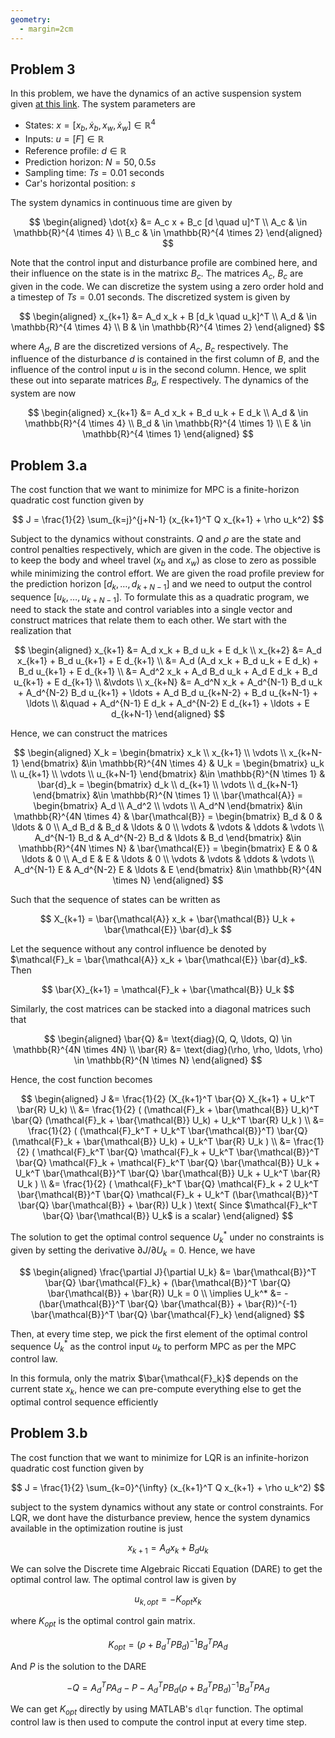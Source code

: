 ```yaml
---
geometry:
  - margin=2cm
---
```


## Problem 3

In this problem, we have the dynamics of an active suspension system given [at this link](https://www.mathworks.com/help/robust/gs/active-suspension-control-design.html). The system parameters are

- States: $x = [x_b, \dot{x}_b, x_w, \dot{x}_w] \in \mathbb{R}^4$
- Inputs: $u = [F] \in \mathbb{R}$
- Reference profile: $d \in \mathbb{R}$
- Prediction horizon: $N = 50, 0.5s$
- Sampling time: $Ts = 0.01$ seconds
- Car's horizontal position: $s$

The system dynamics in continuous time are given by

$$
\begin{aligned}
\dot{x} &= A_c x + B_c [d \quad u]^T \\
A_c & \in \mathbb{R}^{4 \times 4} \\
B_c & \in \mathbb{R}^{4 \times 2}
\end{aligned}
$$

Note that the control input and disturbance profile are combined here, and their influence on the state is in the matrixc $B_c$. The matrices $A_c$, $B_c$ are given in the code. We can discretize the system using a zero order hold and a timestep of $Ts = 0.01$ seconds. The discretized system is given by

$$
\begin{aligned}
x_{k+1} &= A_d x_k + B [d_k \quad u_k]^T \\
A_d & \in \mathbb{R}^{4 \times 4} \\
B & \in \mathbb{R}^{4 \times 2}
\end{aligned}
$$

where $A_d$, $B$ are the discretized versions of $A_c$, $B_c$ respectively. The influence of the disturbance $d$ is contained in the first column of $B$, and the influence of the control input $u$ is in the second column. Hence, we split these out into separate matrices $B_d$, $E$ respectively. The dynamics of the system are now

$$
\begin{aligned}
x_{k+1} &= A_d x_k + B_d u_k + E d_k \\
A_d & \in \mathbb{R}^{4 \times 4} \\
B_d & \in \mathbb{R}^{4 \times 1} \\
E & \in \mathbb{R}^{4 \times 1}
\end{aligned}
$$

## Problem 3.a

The cost function that we want to minimize for MPC is a finite-horizon quadratic cost function given by

$$
J = \frac{1}{2} \sum_{k=j}^{j+N-1} (x_{k+1}^T Q x_{k+1} + \rho u_k^2)
$$

Subject to the dynamics without constraints. $Q$ and $\rho$ are the state and control penalties respectively, which are given in the code. The objective is to keep the body and wheel travel ($x_b$ and $x_w$) as close to zero as possible while minimizing the control effort. We are given the road profile preview for the prediction horizon $[d_k, \ldots, d_{k+N-1}]$ and we need to output the control sequence $[u_k, \ldots, u_{k+N-1}]$. To formulate this as a quadratic program, we need to stack the state and control variables into a single vector and construct matrices that relate them to each other. We start with the realization that

$$
\begin{aligned}
x_{k+1} &= A_d x_k + B_d u_k + E d_k \\
x_{k+2} &= A_d x_{k+1} + B_d u_{k+1} + E d_{k+1} \\
&= A_d (A_d x_k + B_d u_k + E d_k) + B_d u_{k+1} + E d_{k+1} \\
&= A_d^2 x_k + A_d B_d u_k + A_d E d_k + B_d u_{k+1} + E d_{k+1} \\
&\vdots \\
x_{k+N} &= A_d^N x_k + A_d^{N-1} B_d u_k + A_d^{N-2} B_d u_{k+1} + \ldots + A_d B_d u_{k+N-2} + B_d u_{k+N-1} + \ldots \\
&\quad + A_d^{N-1} E d_k + A_d^{N-2} E d_{k+1} + \ldots + E d_{k+N-1}
\end{aligned}
$$

Hence, we can construct the matrices

$$
\begin{aligned}
X_k = \begin{bmatrix} x_k \\ x_{k+1} \\ \vdots \\ x_{k+N-1} \end{bmatrix} &\in \mathbb{R}^{4N \times 4} &
U_k = \begin{bmatrix} u_k \\ u_{k+1} \\ \vdots \\ u_{k+N-1} \end{bmatrix} &\in \mathbb{R}^{N \times 1} &
\bar{d}_k = \begin{bmatrix} d_k \\ d_{k+1} \\ \vdots \\ d_{k+N-1} \end{bmatrix} &\in \mathbb{R}^{N \times 1} \\
\bar{\mathcal{A}} = \begin{bmatrix} A_d \\ A_d^2 \\ \vdots \\ A_d^N \end{bmatrix} &\in \mathbb{R}^{4N \times 4} &
\bar{\mathcal{B}} = \begin{bmatrix} B_d & 0 & \ldots & 0 \\ A_d B_d & B_d & \ldots & 0 \\ \vdots & \vdots & \ddots & \vdots \\ A_d^{N-1} B_d & A_d^{N-2} B_d & \ldots & B_d \end{bmatrix} &\in \mathbb{R}^{4N \times N} &
\bar{\mathcal{E}} = \begin{bmatrix} E & 0 & \ldots & 0 \\ A_d E & E & \ldots & 0 \\ \vdots & \vdots & \ddots & \vdots \\ A_d^{N-1} E & A_d^{N-2} E & \ldots & E \end{bmatrix} &\in \mathbb{R}^{4N \times N}
\end{aligned}
$$

Such that the sequence of states can be written as

$$
X_{k+1} = \bar{\mathcal{A}} x_k + \bar{\mathcal{B}} U_k + \bar{\mathcal{E}} \bar{d}_k
$$

Let the sequence without any control influence be denoted by $\mathcal{F}_k = \bar{\mathcal{A}} x_k + \bar{\mathcal{E}} \bar{d}_k$. Then

$$
\bar{X}_{k+1} = \mathcal{F}_k + \bar{\mathcal{B}} U_k
$$

Similarly, the cost matrices can be stacked into a diagonal matrices such that

$$
\begin{aligned}
\bar{Q} &= \text{diag}(Q, Q, \ldots, Q) \in \mathbb{R}^{4N \times 4N} \\
\bar{R} &= \text{diag}(\rho, \rho, \ldots, \rho) \in \mathbb{R}^{N \times N}
\end{aligned}
$$

Hence, the cost function becomes

$$
\begin{aligned}
J &= \frac{1}{2} (X_{k+1}^T \bar{Q} X_{k+1} + U_k^T \bar{R} U_k) \\
&= \frac{1}{2} ( (\mathcal{F}_k + \bar{\mathcal{B}} U_k)^T \bar{Q} (\mathcal{F}_k + \bar{\mathcal{B}} U_k) + U_k^T \bar{R} U_k ) \\
&= \frac{1}{2} ( (\mathcal{F}_k^T + U_k^T \bar{\mathcal{B}}^T) \bar{Q} (\mathcal{F}_k + \bar{\mathcal{B}} U_k) + U_k^T \bar{R} U_k ) \\
&= \frac{1}{2} ( \mathcal{F}_k^T \bar{Q} \mathcal{F}_k + U_k^T \bar{\mathcal{B}}^T \bar{Q} \mathcal{F}_k + \mathcal{F}_k^T \bar{Q} \bar{\mathcal{B}} U_k + U_k^T \bar{\mathcal{B}}^T \bar{Q} \bar{\mathcal{B}} U_k + U_k^T \bar{R} U_k ) \\
&= \frac{1}{2} ( \mathcal{F}_k^T \bar{Q} \mathcal{F}_k + 2 U_k^T \bar{\mathcal{B}}^T \bar{Q} \mathcal{F}_k + U_k^T (\bar{\mathcal{B}}^T \bar{Q} \bar{\mathcal{B}} + \bar{R}) U_k ) \text{ Since $\mathcal{F}_k^T \bar{Q} \bar{\mathcal{B}} U_k$ is a scalar}
\end{aligned}
$$

The solution to get the optimal control sequence $U_k^*$ under no constraints is given by setting the derivative $\partial J / \partial U_k = 0$. Hence, we have

$$
\begin{aligned}
\frac{\partial J}{\partial U_k} &= \bar{\mathcal{B}}^T \bar{Q} \bar{\mathcal{F}_k} + (\bar{\mathcal{B}}^T \bar{Q} \bar{\mathcal{B}} + \bar{R}) U_k = 0 \\
\implies U_k^* &= -(\bar{\mathcal{B}}^T \bar{Q} \bar{\mathcal{B}} + \bar{R})^{-1} \bar{\mathcal{B}}^T \bar{Q} \bar{\mathcal{F}_k}
\end{aligned}
$$

Then, at every time step, we pick the first element of the optimal control sequence $U_k^*$ as the control input $u_k$ to perform MPC as per the MPC control law.

In this formula, only the matrix $\bar{\mathcal{F}_k}$ depends on the current state $x_k$, hence we can pre-compute everything else to get the optimal control sequence efficiently

## Problem 3.b

The cost function that we want to minimize for LQR is an infinite-horizon quadratic cost function given by

$$
J = \frac{1}{2} \sum_{k=0}^{\infty} (x_{k+1}^T Q x_{k+1} + \rho u_k^2)
$$

subject to the system dynamics without any state or control constraints. For LQR, we dont have the disturbance preview, hence the system dynamics available in the optimization routine is just

$$
x_{k+1} = A_d x_k + B_d u_k
$$

We can solve the Discrete time Algebraic Riccati Equation (DARE) to get the optimal control law. The optimal control law is given by

$$
u_{k, opt} = -K_{opt} x_k
$$

where $K_{opt}$ is the optimal control gain matrix.

$$
K_{opt} = (\rho + B_d^T P B_d)^{-1} B_d^T P A_d
$$

And $P$ is the solution to the DARE

$$
-Q = A_d^T P A_d - P - A_d^T P B_d (\rho + B_d^T P B_d)^{-1} B_d^T P A_d
$$

We can get $K_{opt}$ directly by using MATLAB's `dlqr` function. The optimal control law is then used to compute the control input at every time step.
